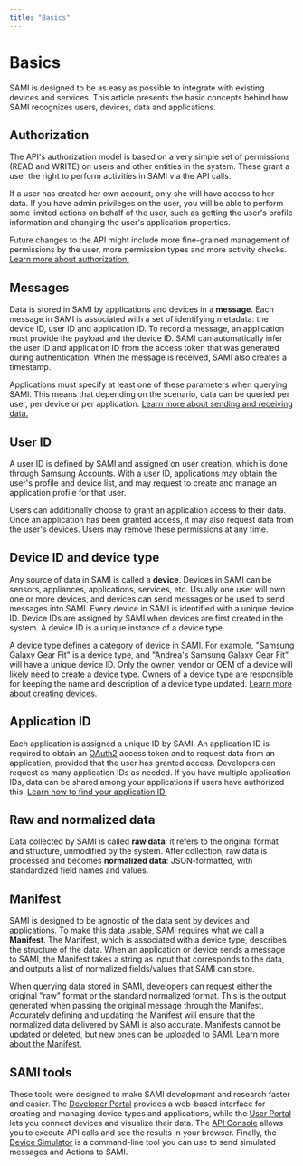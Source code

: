 ```yaml
---
title: "Basics"
---
```


# Basics

SAMI is designed to be as easy as possible to integrate with existing devices and services. This article presents the basic concepts behind how SAMI recognizes users, devices, data and applications.

## Authorization

The API's authorization model is based on a very simple set of permissions (READ and WRITE) on users and other entities in the system. These grant a user the right to perform activities in SAMI via the API calls.

If a user has created her own account, only she will have access to her data. If you have admin privileges on the user, you will be able to perform some limited actions on behalf of the user, such as getting the user's profile information and changing the user's application properties.

Future changes to the API might include more fine-grained management of permissions by the user, more permission types and more activity checks. [Learn more about authorization.](/sami/sami-documentation/authentication.html)

## Messages

Data is stored in SAMI by applications and devices in a **message**. Each message in SAMI is associated with a set of identifying metadata: the device ID, user ID and application ID. To record a message, an application must provide the payload and the device ID. SAMI can automatically infer the user ID and application ID from the access token that was generated during authentication. When the message is received, SAMI also creates a timestamp. 

Applications must specify at least one of these parameters when querying SAMI. This means that depending on the scenario, data can be queried per user, per device or per application. [Learn more about sending and receiving data.](/sami/sami-documentation/sending-and-receiving-data.html)

## User ID

A user ID is defined by SAMI and assigned on user creation, which is done through Samsung Accounts. With a user ID, applications may obtain the user's profile and device list, and may request to create and manage an application profile for that user. 

Users can additionally choose to grant an application access to their data. Once an application has been granted access, it may also request data from the user's devices. Users may remove these permissions at any time. 

## Device ID and device type

Any source of data in SAMI is called a **device**. Devices in SAMI can be sensors, appliances, applications, services, etc. Usually one user will own one or more devices, and devices can send messages or be used to send messages into SAMI. Every device in SAMI is identified with a unique device ID. Device IDs are assigned by SAMI when devices are first created in the system. A device ID is a unique instance of a device type. 

A device type defines a category of device in SAMI. For example, "Samsung Galaxy Gear Fit" is a device type, and "Andrea's Samsung Galaxy Gear Fit" will have a unique device ID. Only the owner, vendor or OEM of a device will likely need to create a device type. Owners of a device type are responsible for keeping the name and description of a device type updated. [Learn more about creating devices.](/sami/sami-documentation/administrative-apis.html#creating-a-device)

## Application ID

Each application is assigned a unique ID by SAMI. An application ID is required to obtain an [OAuth2](/sami/sami-documentation/authentication.html) access token and to request data from an application, provided that the user has granted access. Developers can request as many application IDs as needed. If you have multiple application IDs, data can be shared among your applications if users have authorized this. [Learn how to find your application ID.](/sami/sami-documentation/developer-user-portals.html#how-to-find-your-application-id)

## Raw and normalized data

Data collected by SAMI is called **raw data**: it refers to the original format and structure, unmodified by the system. After collection, raw data is processed and becomes **normalized data**: JSON-formatted, with standardized field names and values.

## Manifest

SAMI is designed to be agnostic of the data sent by devices and applications. To make this data usable, SAMI requires what we call a **Manifest**. The Manifest, which is associated with a device type, describes the structure of the data. When an application or device sends a message to SAMI, the Manifest takes a string as input that corresponds to the data, and outputs a list of normalized fields/values that SAMI can store.

When querying data stored in SAMI, developers can request either the original "raw" format or the standard normalized format. This is the output generated when passing the original message through the Manifest. Accurately defining and updating the Manifest will ensure that the normalized data delivered by SAMI is also accurate. Manifests cannot be updated or deleted, but new ones can be uploaded to SAMI. [Learn more about the Manifest.](/sami/sami-documentation/the-manifest.html)

## SAMI tools

These tools were designed to make SAMI development and research faster and easier. The [Developer Portal](/sami/sami-documentation/developer-user-portals.html#inside-the-developer-portal) provides a web-based interface for creating and managing device types and applications, while the [User Portal](/sami/sami-documentation/developer-user-portals.html#inside-the-user-portal) lets you connect devices and visualize their data. The [API Console](https://api-console.samsungsami.io/sami) allows you to execute API calls and see the results in your browser. Finally, the [Device Simulator](/sami/demos-tools/device-simulator.html) is a command-line tool you can use to send simulated messages and Actions to SAMI.
